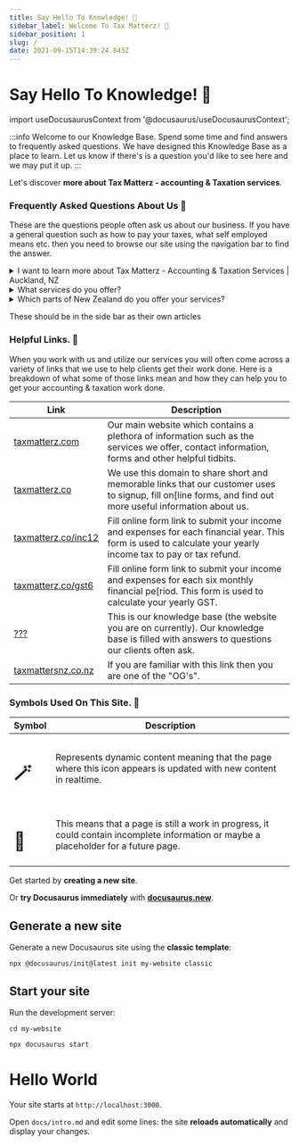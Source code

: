 ```yaml
---
title: Say Hello To Knowledge! 👋
sidebar_label: Welcome To Tax Matterz! 👋
sidebar_position: 1
slug: /
date: 2021-09-15T14:39:24.843Z
---
```

# Say Hello To Knowledge! 👋



import useDocusaurusContext from '@docusaurus/useDocusaurusContext';

:::info Welcome to our Knowledge Base.
Spend some time and find answers to frequently asked questions. We have designed this Knowledge Base as a place to learn. Let us know if there's is a question you'd like to see here and we may put it up.
:::

<!-- import Test from "./test"; -->

Let's discover **more about Tax Matterz - accounting & Taxation services**.


### Frequently Asked Questions About Us 🙋 
These are the questions people often ask us about our business. If you have a general question such as how to pay your taxes, what self employed means etc. then you need to browse our site using the navigation bar to find the answer.

<details>  
<summary>I want to learn more about Tax Matterz - Accounting & Taxation Services | Auckland, NZ</summary>  
<div>This is the detailed content</div>        
</details>

<details>  
<summary>What services do you offer?</summary>  
<div>This is the detailed content</div>        
</details>

<details>  
<summary>Which parts of New Zealand do you offer your services?</summary>  
<div>This is the detailed content</div>        
</details>

These should be in the side bar as their own articles
<!-- <details>  
<summary>What does self employed/sole trader mean?</summary>  
<div>This is the detailed content</div>        
</details>

<!-- <details>  
<summary>What is a registered company?</summary>  
<div>This is the detailed content</div>        
</details> -->


### Helpful Links. 🔗
When you work with us and utilize our services you will often come across a variety of links that we use to help clients get their work done. Here is a breakdown of what some of those links mean and how they can help you to get your accounting & taxation work done.

| Link      | Description |
| ----------- | ----------- |
| [taxmatterz.com](https://taxmatterz.com)      | Our main website which contains a plethora of information such as the services we offer, contact information, forms and other helpful tidbits.       |
| [taxmatterz.co](https://taxmatterz.co)   | We use this domain to share short and memorable links that our customer uses to signup, fill on[line forms, and find out more useful information about us.       |
| [taxmatterz.co/inc12](https://taxmatterz.co/inc12)   | Fill online form link to submit your income and expenses for each financial year. This form is used to calculate your yearly income tax to pay or tax refund. |
| [taxmatterz.co/gst6](https://taxmatterz.co/gst6)   | Fill online form link to submit your income and expenses for each six monthly financial pe[riod. This form is used to calculate your yearly GST. |
| [???](https://taxmatterz.co/gst6)   | This is our knowledge base (the website you are on currently). Our knowledge base is filled with answers to questions our clients often ask.  |
| [taxmattersnz.co.nz](https://taxmattersnz.co.nz)   | If you are familiar with this link then you are one of the "OG's".       |


### Symbols Used On This Site. 📃
| Symbol | Description |
| ------ | ----------- |
| <h1>🪄</h1> | Represents dynamic content meaning that the page where this icon appears is updated with new content in realtime. |
| <h1>🚧</h1> | This means that a page is still a work in progress, it could contain incomplete information or maybe a placeholder for a future page. |



Get started by **creating a new site**.

Or **try Docusaurus immediately** with **[docusaurus.new](https://docusaurus.new)**.

## Generate a new site

Generate a new Docusaurus site using the **classic template**:

```shell
npx @docusaurus/init@latest init my-website classic
```


## Start your site

Run the development server:

```shell
cd my-website

npx docusaurus start
```

<h1>Hello World</h1>

<Test />

Your site starts at `http://localhost:3000`.

Open `docs/intro.md` and edit some lines: the site **reloads automatically** and display your changes.
